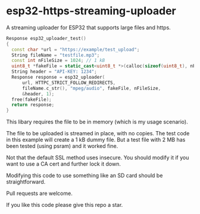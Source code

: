 # esp32-https-streaming-uploader

A streaming uploader for ESP32 that supports large files and https.

```C++
Response esp32_uploader_test()
{
  const char *url = "https://example/test_upload";
  String fileName = "testfile.mp3";
  const int nFileSize = 1024; // 1 kB
  uint8_t *fakeFile = static_cast<uint8_t *>(calloc(sizeof(uint8_t), nFileSize));
  String header = "API-KEY: 1234";
  Response response = esp32_uploader(
	  url, HTTPC_STRICT_FOLLOW_REDIRECTS,
	  fileName.c_str(), "mpeg/audio", fakeFile, nFileSize,
	  &header, 1);
  free(fakeFile);
  return response;
}
```

This libary requires the file to be in memory (which is my usage scenario).

The file to be uploaded is streamed in place, with no copies. The test code
in this example will create a 1 kB dummy file. But a test file with 2 MB has
been tested (using psram) and it worked fine.

Not that the default SSL method uses insecure. You should modify it if you want to
use a CA cert and further lock it down.

Modifying this code to use something like an SD card should be straightforward.

Pull requests are welcome.

If you like this code please give this repo a star.
